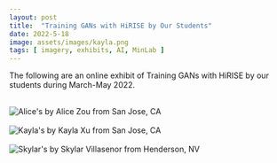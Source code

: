 ```yaml
---
layout: post
title:  "Training GANs with HiRISE by Our Students"
date: 2022-5-18
image: assets/images/kayla.png
tags: [ imagery, exhibits, AI, MinLab ]
---
```


The following are an online exhibit of Training GANs with HiRISE by our students during March-May 2022.


<br>
<img src="/assets/images/alice_hirise.gif" class="img-fluid" alt="Alice's" />  
by Alice Zou from San Jose, CA
<br>
<br>

<img src="/assets/images/kayla_hirise.gif" class="img-fluid" alt="Kayla's" />  
by Kayla Xu from San Jose, CA
<br>
<br>

<img src="/assets/images/skylar_hirise.gif" class="img-fluid" alt="Skylar's" />  
by Skylar Villasenor from Henderson, NV
&nbsp;

